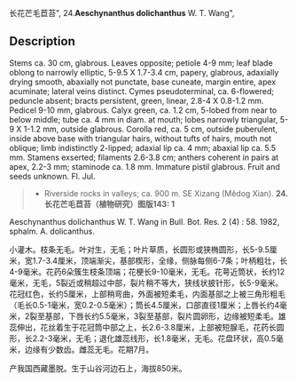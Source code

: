 长花芒毛苣苔",
24.**Aeschynanthus dolichanthus** W. T. Wang",

## Description
Stems ca. 30 cm, glabrous. Leaves opposite; petiole 4-9 mm; leaf blade oblong to narrowly elliptic, 5-9.5 X 1.7-3.4 cm, papery, glabrous, adaxially drying smooth, abaxially not punctate, base cuneate, margin entire, apex acuminate; lateral veins distinct. Cymes pseudoterminal, ca. 6-flowered; peduncle absent; bracts persistent, green, linear, 2.8-4 X 0.8-1.2 mm. Pedicel 9-10 mm, glabrous. Calyx green, ca. 1.2 cm, 5-lobed from near to below middle; tube ca. 4 mm in diam. at mouth; lobes narrowly triangular, 5-9 X 1-1.2 mm, outside glabrous. Corolla red, ca. 5 cm, outside puberulent, inside above base with triangular hairs, without tufts of hairs, mouth not oblique; limb indistinctly 2-lipped; adaxial lip ca. 4 mm; abaxial lip ca. 5.5 mm. Stamens exserted; filaments 2.6-3.8 cm; anthers coherent in pairs at apex, 2.2-3 mm; staminode ca. 1.8 mm. Immature pistil glabrous. Fruit and seeds unknown. Fl. Jul.

> * Riverside rocks in valleys; ca. 900 m. SE Xizang (Mêdog Xian).
**24.长花芒毛苣苔（植物研究）图版143: 1**

Aeschynanthus dolichanthus W. T. Wang in Bull. Bot. Res. 2 (4) : 58. 1982, sphalm. A. dolicanthus.

小灌木。枝条无毛。叶对生，无毛；叶片草质，长圆形或狭椭圆形，长5-9.5厘米，宽1.7-3.4厘米，顶端渐尖，基部楔形，全缘，侧脉每侧6-7条；叶柄粗壮，长4-9毫米。花药6朵簇生枝条顶端；花梗长9-10毫米，无毛。花萼近筒状，长约12毫米，无毛，5裂近或稍超过中部，裂片稍不等大，狭线状披针形，长5-9毫米。花冠红色，长约5厘米，上部稍弯曲，外面被短柔毛，内面基部之上被三角形粗毛（毛长0.5-1毫米，宽0.2-0.5毫米）；筒长4.5厘米，口部直径1厘米；上唇长约4毫米，2裂至基部，下唇长约5.5毫米，3裂至基部，裂片圆卵形，边缘被短柔毛。雄蕊伸出，花丝着生于花冠筒中部之上，长2.6-3.8厘米，上部被短腺毛，花药长圆形，长2.2-3毫米，无毛；退化雄蕊线形，长1.8毫米，无毛。花盘环状，高0.5毫米，边缘有少数齿。雌蕊无毛。花期7月。

产我国西藏墨脱。生于山谷河边石上，海拔850米。
